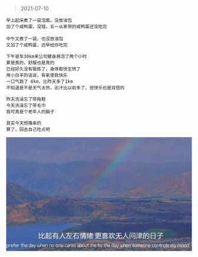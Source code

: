 >2021-07-10

```
早上起床煮了一袋泡面，没放油包
加了个咸鸭蛋，没错，五一从家带的咸鸭蛋还没吃完

中午又煮了一袋，也没放油包
又加了个咸鸭蛋，迟早给你吃完

```

```
下午驱车30km来公司健身房泡了两个小时
累是真的，舒服也是真的
已经好久没有锻炼了，身体都快生锈了
用小白羊的话说，有氧使我快乐
一口气跑了 6km，比昨天多了1km
不知道是不是天气太热，出汗比以前多了，但快乐也是双倍的
```

```
昨天洗澡忘了带拖鞋
今天洗澡忘了带毛巾
我可真是个老年人的脑子
```

```
其实今天想撸串的
算了，回去自己吃点吧
```
![](../../images/everything%20will%20pass/p.jpeg)